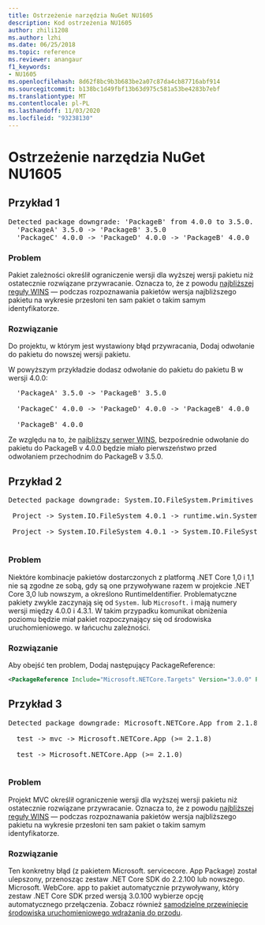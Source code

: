 ```yaml
---
title: Ostrzeżenie narzędzia NuGet NU1605
description: Kod ostrzeżenia NU1605
author: zhili1208
ms.author: lzhi
ms.date: 06/25/2018
ms.topic: reference
ms.reviewer: anangaur
f1_keywords:
- NU1605
ms.openlocfilehash: 8d62f8bc9b3b683be2a07c87da4cb87716abf914
ms.sourcegitcommit: b138bc1d49fbf13b63d975c581a53be4283b7ebf
ms.translationtype: MT
ms.contentlocale: pl-PL
ms.lasthandoff: 11/03/2020
ms.locfileid: "93238130"
---
```

# <a name="nuget-warning-nu1605"></a>Ostrzeżenie narzędzia NuGet NU1605

## <a name="example-1"></a>Przykład 1

<pre>Detected package downgrade: 'PackageB' from 4.0.0 to 3.5.0. Reference the package directly from the project to select a different version.<br/>  'PackageA' 3.5.0 -> 'PackageB' 3.5.0<br/>  'PackageC' 4.0.0 -> 'PackageD' 4.0.0 -> 'PackageB' 4.0.0</pre>

### <a name="issue"></a>Problem
Pakiet zależności określił ograniczenie wersji dla wyższej wersji pakietu niż ostatecznie rozwiązane przywracanie. Oznacza to, że z powodu [najbliższej reguły WINS](../../concepts/dependency-resolution.md#nearest-wins) — podczas rozpoznawania pakietów wersja najbliższego pakietu na wykresie przesłoni ten sam pakiet o takim samym identyfikatorze.

### <a name="solution"></a>Rozwiązanie
Do projektu, w którym jest wystawiony błąd przywracania, Dodaj odwołanie do pakietu do nowszej wersji pakietu.

W powyższym przykładzie dodasz odwołanie do pakietu do pakietu B w wersji 4.0.0:

<pre>
  'PackageA' 3.5.0 -> 'PackageB' 3.5.0<br/>
  'PackageC' 4.0.0 -> 'PackageD' 4.0.0 -> 'PackageB' 4.0.0<br/>
  'PackageB' 4.0.0
</pre>

Ze względu na to, że [najbliższy serwer WINS](../../concepts/dependency-resolution.md#nearest-wins), bezpośrednie odwołanie do pakietu do PackageB v 4.0.0 będzie miało pierwszeństwo przed odwołaniem przechodnim do PackageB v 3.5.0.

## <a name="example-2"></a>Przykład 2
<pre>
Detected package downgrade: System.IO.FileSystem.Primitives from 4.3.0 to 4.0.1. Reference the package directly from the project to select a different version.</br>
 Project -> System.IO.FileSystem 4.0.1 -> runtime.win.System.IO.FileSystem 4.3.0 -> System.IO.FileSystem.Primitives (>= 4.3.0)</br>
 Project -> System.IO.FileSystem 4.0.1 -> System.IO.FileSystem.Primitives (>= 4.0.1)</br>
</pre>

### <a name="issue"></a>Problem 

Niektóre kombinacje pakietów dostarczonych z platformą .NET Core 1,0 i 1,1 nie są zgodne ze sobą, gdy są one przywoływane razem w projekcie .NET Core 3,0 lub nowszym, a określono RuntimeIdentifier.  Problematyczne pakiety zwykle zaczynają się od `System.` lub `Microsoft.` i mają numery wersji między 4.0.0 i 4.3.1.  W takim przypadku komunikat obniżenia poziomu będzie miał pakiet rozpoczynający się od środowiska uruchomieniowego.<RID> w łańcuchu zależności.

### <a name="solution"></a>Rozwiązanie

Aby obejść ten problem, Dodaj następujący PackageReference:

```xml
<PackageReference Include="Microsoft.NETCore.Targets" Version="3.0.0" PrivateAssets="all" />
```

## <a name="example-3"></a>Przykład 3

<pre>Detected package downgrade: Microsoft.NETCore.App from 2.1.8 to 2.1.0. Reference the package directly from the project to select a different version.<br/>
  test -> mvc -> Microsoft.NETCore.App (>= 2.1.8)<br/>
  test -> Microsoft.NETCore.App (>= 2.1.0)<br/>
</pre>

### <a name="issue"></a>Problem

Projekt MVC określił ograniczenie wersji dla wyższej wersji pakietu niż ostatecznie rozwiązane przywracanie. Oznacza to, że z powodu [najbliższej reguły WINS](../../concepts/dependency-resolution.md#nearest-wins) — podczas rozpoznawania pakietów wersja najbliższego pakietu na wykresie przesłoni ten sam pakiet o takim samym identyfikatorze.

### <a name="solution"></a>Rozwiązanie

Ten konkretny błąd (z pakietem Microsoft. servicecore. App Package) został ulepszony, przenosząc zestaw .NET Core SDK do 2.2.100 lub nowszego. Microsoft. WebCore. app to pakiet automatycznie przywoływany, który zestaw .NET Core SDK przed wersją 3.0.100 wybierze opcję automatycznego przełączenia. Zobacz również [samodzielne przewinięcie środowiska uruchomieniowego wdrażania do przodu](/dotnet/core/deploying/runtime-patch-selection).
